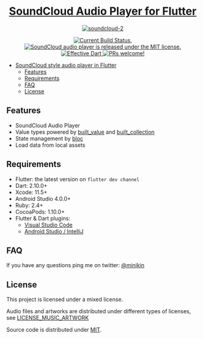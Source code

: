 <h1 align="center">
  <a href="https://github.com/minikin/flutter-audio">
  SoundCloud Audio Player for Flutter
  </a>
</h1>

<p align="center">
<a href="https://github.com/minikin/flutter-audio"><img src="https://i.ibb.co/5chqVzQ/soundcloud-2.png" alt="soundcloud-2" border="0"></a>
</p>

<p align="center">
  <a href="https://app.bitrise.io/app/474b5771151802eb">
    <img src="https://app.bitrise.io/app/474b5771151802eb/status.svg?token=4s7obPnI_yciJHHVwQG_Bg&branch=develop" alt="Current Build Status." />
  </a>

<a href="https://github.com/minikin/flutter-audio/blob/master/LICENSE">
    <img src="https://img.shields.io/badge/license-MIXED-blue.svg" alt="SoundCloud audio player is released under the MIT license." />
  </a>

  <a href="https://github.com/tenhobi/effective_dart">
    <img src="https://img.shields.io/badge/style-effective_dart-40c4ff.svg" alt="Effective Dart" />
  </a>

  <a href="https://github.com/minikin/flutter-audio/blob/master/CONTRIBUTING.md">
    <img src="https://img.shields.io/badge/PRs-welcome-brightgreen.svg" alt="PRs welcome!" />
  </a>
</p>

- [SoundCloud style audio player in Flutter](#soundcloud-style-audio-player-in-flutter)
  - [Features](#features)
  - [Requirements](#requirements)
  - [FAQ](#faq)
  - [License](#license)

## Features

- SoundCloud Audio Player
- Value types powered by [built_value](https://pub.dev/packages/built_value) and [built_collection](https://pub.dev/packages/built_collection)
- State management by [bloc](https://pub.dev/packages/bloc)
- Load data from local assets

## Requirements

- Flutter: the latest version on `flutter dev channel`
- Dart: 2.10.0+
- Xcode: 11.5+
- Android Studio 4.0.0+
- Ruby: 2.4+
- CocoaPods: 1.10.0+
- Flutter & Dart plugins:
  - [Visual Studio Code](https://flutter.dev/docs/get-started/editor?tab=androidstudio)
  - [Android Studio / IntelliJ](https://flutter.dev/docs/get-started/editor?tab=vscode)

## FAQ

If you have any questions ping me on twitter: [@minikin](https://twitter.com/minikin)

## License

This project is licensed under a mixed license.

Audio files and artworks are distributed under different types of licenses, see [LICENSE_MUSIC_ARTWORK](https://github.com/minikin/flutter-audio/blob/feature/update_03_2020/LICENSE_MUSIC)

Source code is distributed under [MIT](https://github.com/minikin/flutter-audio/blob/feature/update_03_2020/License_Source_Code).
